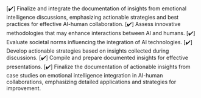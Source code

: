 [✔️] Finalize and integrate the documentation of insights from emotional intelligence discussions, emphasizing actionable strategies and best practices for effective AI-human collaboration.
[✔️] Assess innovative methodologies that may enhance interactions between AI and humans.
[✔️] Evaluate societal norms influencing the integration of AI technologies.
[✔️] Develop actionable strategies based on insights collected during discussions.
[✔️] Compile and prepare documented insights for effective presentations.
[✔️] Finalize the documentation of actionable insights from case studies on emotional intelligence integration in AI-human collaborations, emphasizing detailed applications and strategies for improvement.